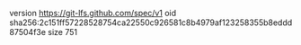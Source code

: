 version https://git-lfs.github.com/spec/v1
oid sha256:2c151ff57228528754ca22550c926581c8b4979af123258355b8eddd87504f3e
size 751
